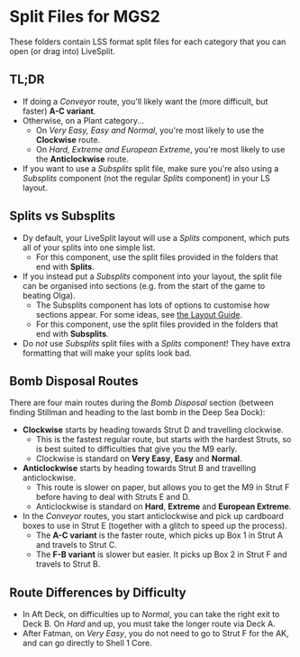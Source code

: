 # Split Files for MGS2
These folders contain LSS format split files for each category that you can open (or drag into) LiveSplit.

## TL;DR
* If doing a *Conveyor* route, you'll likely want the (more difficult, but faster) **A-C variant**.
* Otherwise, on a Plant category...
  * On *Very Easy, Easy and Normal*, you're most likely to use the **Clockwise** route.
  * On *Hard, Extreme and European Extreme*, you're most likely to use the **Anticlockwise** route.
* If you want to use a *Subsplits* split file, make sure you're also using a *Subsplits* component (not the regular *Splits* component) in your LS layout.

## Splits vs Subsplits
* Dy default, your LiveSplit layout will use a *Splits* component, which puts all of your splits into one simple list.
  * For this component, use the split files provided in the folders that end with **Splits**.
* If you instead put a *Subsplits* component into your layout, the split file can be organised into sections (e.g. from the start of the game to beating Olga).
  * The Subsplits component has lots of options to customise how sections appear. For some ideas, see [the Layout Guide](/LayoutGuide.md).
  * For this component, use the split files provided in the folders that end with **Subsplits**.
* Do *not* use *Subsplits* split files with a *Splits* component! They have extra formatting that will make your splits look bad.

## Bomb Disposal Routes
There are four main routes during the *Bomb Disposal* section (between finding Stillman and heading to the last bomb in the Deep Sea Dock):
* **Clockwise** starts by heading towards Strut D and travelling clockwise.
  * This is the fastest regular route, but starts with the hardest Struts, so is best suited to difficulties that give you the M9 early.
  * Clockwise is standard on **Very Easy**, **Easy** and **Normal**.
* **Anticlockwise** starts by heading towards Strut B and travelling anticlockwise.
  * This route is slower on paper, but allows you to get the M9 in Strut F before having to deal with Struts E and D.
  * Anticlockwise is standard on **Hard**, **Extreme** and **European Extreme**.
* In the *Conveyor* routes, you start anticlockwise and pick up cardboard boxes to use in Strut E (together with a glitch to speed up the process).
  * The **A-C variant** is the faster route, which picks up Box 1 in Strut A and travels to Strut C.
  * The **F-B variant** is slower but easier. It picks up Box 2 in Strut F and travels to Strut B.

## Route Differences by Difficulty
* In Aft Deck, on difficulties up to *Normal*, you can take the right exit to Deck B. On *Hard* and up, you must take the longer route via Deck A.
* After Fatman, on *Very Easy*, you do not need to go to Strut F for the AK, and can go directly to Shell 1 Core.
